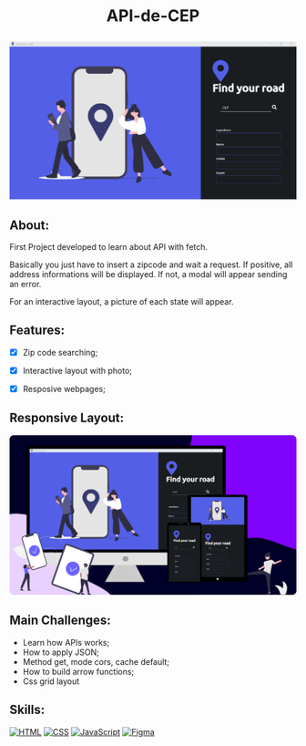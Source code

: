 # <p align="center"> API-de-CEP </p>

<p align="center">
  <img src="cover-cep.png" width="750px">
</p>

## About:
First Project developed to learn about API with fetch.

Basically you just have to insert a zipcode and wait a request. If positive, all address informations will be displayed. If not, a modal will appear sending an error.

For an interactive layout, a picture of each state will appear.

## Features:

- [x] Zip code searching;
- [x] Interactive layout with photo;
- [x] Resposive webpages;


## Responsive Layout:
<p align="center">
  <img src="responsive.png" width="750px">
</p>


## Main Challenges:
- Learn how APIs works;
- How to apply JSON;
- Method get, mode cors, cache default;
- How to build arrow functions;
- Css grid layout

## Skills:

[![HTML](https://img.shields.io/badge/HTML-red?style=for-the-badge&logo=HTML5&labelColor=black)](https://github.com/JuniorMacedo91)
[![CSS](https://img.shields.io/badge/CSS3-blue?style=for-the-badge&logo=CSS3&labelColor=black)](https://github.com/JuniorMacedo91)
[![JavaScript](https://img.shields.io/badge/javascript-yellow?style=for-the-badge&logo=javascript&labelColor=black)](https://github.com/JuniorMacedo91)
[![Figma](https://img.shields.io/badge/figma-teal?style=for-the-badge&logo=figma&labelColor=black)](https://github.com/JuniorMacedo91)
